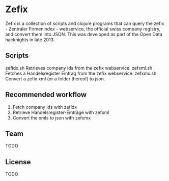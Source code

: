 Zefix
===
Zefix is a collection of scripts and clojure programs that can query
the zefix - Zentraler Firmenindex - webservice, the official swiss company
registry, and convert them into JSON. This was developed as part of the
Open Data hacknights in late 2013.

Scripts
---
zefidx.sh   Retrieves company ids from the zefix webservice.
zefxml.sh   Fetches a Handelsregister Eintrag from the zefix webservice.
zefxmx.sh   Convert a zefix xml (or a folder thereof) to json.

Recommended workflow
---
1. Fetch company ids with zefidx
2. Retrieve Handelsregister-Einträge with zefxml
3. Convert the xmls to json with zefxmx

Team
---
TODO

License
---
TODO
